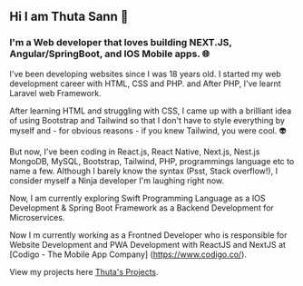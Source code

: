## Hi I am Thuta Sann 👋

### I'm a Web developer that loves building NEXT.JS, Angular/SpringBoot, and IOS Mobile apps. :globe_with_meridians:

I've been developing websites since I was 18 years old. I started my web development career with HTML, CSS and PHP. and After PHP, I've learnt Laravel web Framework.

After learning HTML and struggling with CSS, I came up with a brilliant idea of using Bootstrap and Tailwind so that I don't have to style everything by myself and - for obvious reasons - if you knew Tailwind, you were cool. :alien:

But now, I've been coding in React.js, React Native, Next.js, Nest.js MongoDB, MySQL, Bootstrap, Tailwind, PHP, programmings language etc to name a few. Although I barely know the syntax (Psst, Stack overflow!), I consider myself a Ninja developer I'm laughing right now.

Now, I am currently exploring Swift Programming Language as a IOS Development & Spring Boot Framework as a Backend Development for Microservices.

Now I m currently working as a Frontned Developer who is responsible for Website Development and PWA Development with ReactJS and NextJS at [Codigo - The Mobile App Company] (https://www.codigo.co/).

View my projects here [Thuta's Projects](https://thutasann.vercel.app/projects/).
